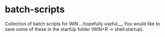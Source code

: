 # batch-scripts
Collection of batch scripts for WIN ...hopefully useful.__
You would like to save some of these in the startUp folder (WIN+R -> shell:startup).


